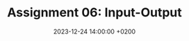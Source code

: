 ---
layout: post
title:  "Assignment 06: Input-Output"
date:   2023-12-24 14:00:00 +0200
categories: Assignment
--- 